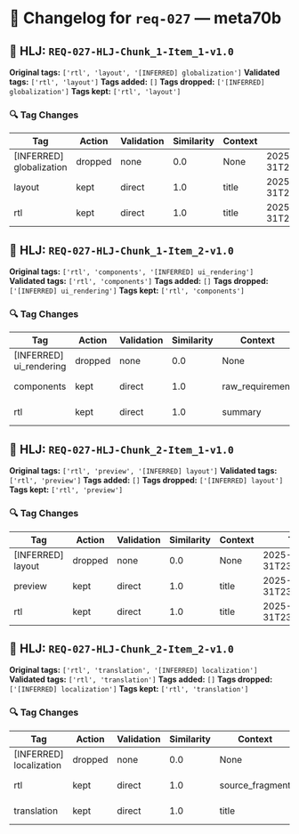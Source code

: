 # 📝 Changelog for `req-027` — **meta70b**

## 🔹 HLJ: `REQ-027-HLJ-Chunk_1-Item_1-v1.0`

**Original tags:** `['rtl', 'layout', '[INFERRED] globalization']`
**Validated tags:** `['rtl', 'layout']`
**Tags added:** `[]`
**Tags dropped:** `['[INFERRED] globalization']`
**Tags kept:** `['rtl', 'layout']`

### 🔍 Tag Changes
| Tag | Action   | Validation | Similarity | Context | Timestamp |
|-----|----------|------------|------------|---------|-----------|
| [INFERRED] globalization | dropped | none | 0.0 | None | 2025-05-31T23:58:11.607624Z |
| layout | kept | direct | 1.0 | title | 2025-05-31T23:58:11.450149Z |
| rtl | kept | direct | 1.0 | title | 2025-05-31T23:58:11.447461Z |

## 🔹 HLJ: `REQ-027-HLJ-Chunk_1-Item_2-v1.0`

**Original tags:** `['rtl', 'components', '[INFERRED] ui_rendering']`
**Validated tags:** `['rtl', 'components']`
**Tags added:** `[]`
**Tags dropped:** `['[INFERRED] ui_rendering']`
**Tags kept:** `['rtl', 'components']`

### 🔍 Tag Changes
| Tag | Action   | Validation | Similarity | Context | Timestamp |
|-----|----------|------------|------------|---------|-----------|
| [INFERRED] ui_rendering | dropped | none | 0.0 | None | 2025-05-31T23:58:11.829079Z |
| components | kept | direct | 1.0 | raw_requirement | 2025-05-31T23:58:11.690759Z |
| rtl | kept | direct | 1.0 | summary | 2025-05-31T23:58:11.617128Z |

## 🔹 HLJ: `REQ-027-HLJ-Chunk_2-Item_1-v1.0`

**Original tags:** `['rtl', 'preview', '[INFERRED] layout']`
**Validated tags:** `['rtl', 'preview']`
**Tags added:** `[]`
**Tags dropped:** `['[INFERRED] layout']`
**Tags kept:** `['rtl', 'preview']`

### 🔍 Tag Changes
| Tag | Action   | Validation | Similarity | Context | Timestamp |
|-----|----------|------------|------------|---------|-----------|
| [INFERRED] layout | dropped | none | 0.0 | None | 2025-05-31T23:58:11.980133Z |
| preview | kept | direct | 1.0 | title | 2025-05-31T23:58:11.836878Z |
| rtl | kept | direct | 1.0 | title | 2025-05-31T23:58:11.833374Z |

## 🔹 HLJ: `REQ-027-HLJ-Chunk_2-Item_2-v1.0`

**Original tags:** `['rtl', 'translation', '[INFERRED] localization']`
**Validated tags:** `['rtl', 'translation']`
**Tags added:** `[]`
**Tags dropped:** `['[INFERRED] localization']`
**Tags kept:** `['rtl', 'translation']`

### 🔍 Tag Changes
| Tag | Action   | Validation | Similarity | Context | Timestamp |
|-----|----------|------------|------------|---------|-----------|
| [INFERRED] localization | dropped | none | 0.0 | None | 2025-05-31T23:58:12.128637Z |
| rtl | kept | direct | 1.0 | source_fragment | 2025-05-31T23:58:11.991976Z |
| translation | kept | direct | 1.0 | title | 2025-05-31T23:58:11.994857Z |
